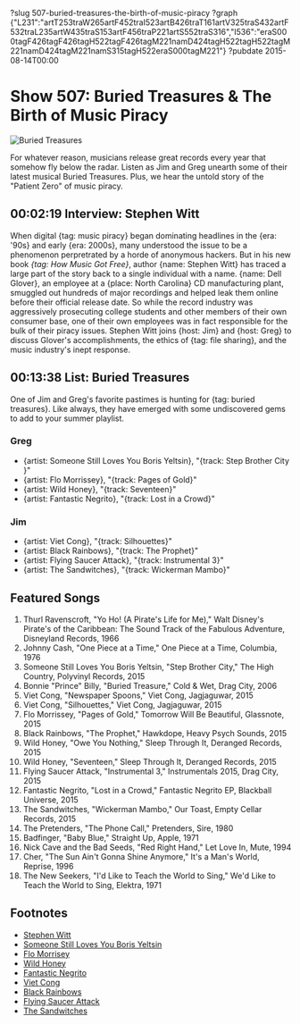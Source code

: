 ?slug 507-buried-treasures-the-birth-of-music-piracy
?graph {"L231":"artT253traW265artF452traI523artB426traT161artV325traS432artF532traL235artW435traS153artF456traP221artS552traS316","I536":"eraS000tagF426tagF426tagH522tagF426tagM221namD424tagH522tagH522tagM221namD424tagM221namS315tagH522eraS000tagM221"}
?pubdate 2015-08-14T00:00

# Show 507: Buried Treasures & The Birth of Music Piracy
![Buried Treasures](//static.soundopinions.org/images/2015/piratetreasure_web.jpg)

For whatever reason, musicians release great records every year that somehow fly below the radar. Listen as Jim and Greg unearth some of their latest musical Buried Treasures. Plus, we hear the untold story of the "Patient Zero" of music piracy.

## 00:02:19 Interview: Stephen Witt
When digital {tag: music piracy} began dominating headlines in the {era: '90s} and early {era: 2000s}, many understood the issue to be a phenomenon perpretrated by a horde of anonymous hackers. But in his new book *{tag: How Music Got Free}*,  author {name: Stephen Witt} has traced a large part of the story back to a single individual with a name. {name: Dell Glover}, an employee at a {place: North Carolina} CD manufacturing plant, smuggled out hundreds of major recordings and helped leak them online before their official release date. So while the record industry was aggressively prosecuting college students and other members of their own consumer base, one of their own employees was in fact responsible for the bulk of their piracy issues. Stephen Witt joins {host: Jim} and {host: Greg} to discuss Glover's accomplishments, the ethics of {tag: file sharing}, and the music industry's inept response.


## 00:13:38 List: Buried Treasures
One of Jim and Greg's favorite pastimes is hunting for {tag: buried treasures}. Like always, they have emerged with some undiscovered gems to add to your summer playlist. 

### Greg
- {artist: Someone Still Loves You Boris Yeltsin}, "{track: Step Brother City }"
- {artist: Flo Morrissey}, "{track: Pages of Gold}"
- {artist: Wild Honey}, "{track: Seventeen}"
- {artist: Fantastic Negrito}, "{track: Lost in a Crowd}"

### Jim
- {artist: Viet Cong}, "{track: Silhouettes}"
- {artist: Black Rainbows}, "{track: The Prophet}"
- {artist: Flying Saucer Attack}, "{track: Instrumental 3}"
- {artist: The Sandwitches}, "{track: Wickerman Mambo}"

## Featured Songs
1. Thurl Ravenscroft, "Yo Ho! (A Pirate's Life for Me)," Walt Disney's Pirate's of the Caribbean: The Sound Track of the Fabulous Adventure, Disneyland Records, 1966 
2.  Johnny Cash, "One Piece at a Time," One Piece at a Time, Columbia, 1976 
3. Someone Still Loves You Boris Yeltsin, "Step Brother City," The High Country, Polyvinyl Records, 2015 
4. Bonnie "Prince" Billy, "Buried Treasure," Cold & Wet, Drag City, 2006 
5. Viet Cong, "Newspaper Spoons," Viet Cong, Jagjaguwar, 2015 
6.  Viet Cong, "Silhouettes," Viet Cong, Jagjaguwar, 2015 
7.  Flo Morrissey, "Pages of Gold," Tomorrow Will Be Beautiful, Glassnote, 2015 
8. Black Rainbows, "The Prophet," Hawkdope, Heavy Psych Sounds, 2015 
9. Wild Honey, "Owe You Nothing," Sleep Through It, Deranged Records, 2015 
10. Wild Honey, "Seventeen," Sleep Through It, Deranged Records, 2015 
11. Flying Saucer Attack, "Instrumental 3," Instrumentals 2015, Drag City, 2015 
12. Fantastic Negrito, "Lost in a Crowd," Fantastic Negrito EP, Blackball Universe, 2015 
13. The Sandwitches, "Wickerman Mambo," Our Toast, Empty Cellar Records, 2015 
14. The Pretenders, "The Phone Call," Pretenders, Sire, 1980 
15. Badfinger, "Baby Blue," Straight Up, Apple, 1971 
16. Nick Cave and the Bad Seeds, "Red Right Hand," Let Love In, Mute, 1994 
17. Cher, "The Sun Ain't Gonna Shine Anymore," It's a Man's World, Reprise, 1996 
18. The New Seekers, "I'd Like to Teach the World to Sing," We'd Like to Teach the World to Sing, Elektra, 1971 

## Footnotes
- [Stephen Witt](http://stephenwittbooks.com/)
- [Someone Still Loves You Boris Yeltsin](http://sslyby.com/)
- [Flo Morrisey](http://flomorrissey.tumblr.com/)
- [Wild Honey](https://wildhoneysound.bandcamp.com/)
- [Fantastic Negrito](http://www.fantasticnegrito.com/)
- [Viet Cong](https://vietcong.bandcamp.com/)
- [Black Rainbows](http://www.theblackrainbows.com/)
- [Flying Saucer Attack](http://fsa.space.com/)
- [The Sandwitches](http://www.hardlyart.com/thesandwitches.html)
